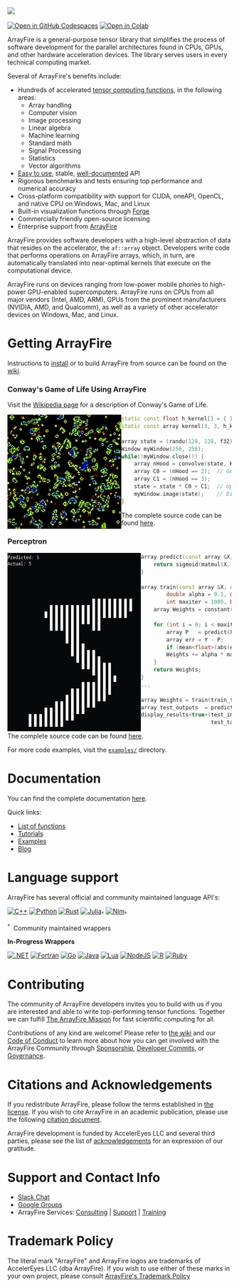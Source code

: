 
<p align="left"><a href="http://arrayfire.com/"><img src="http://arrayfire.com/logos/arrayfire_logo_whitebkgnd.png" width="800"></a></p>

[![Open in GitHub Codespaces](https://repo.arrayfire.com/pub/open-arrayfire-in-codespace.svg)](https://codespaces.new/arrayfire/arrayfire/tree/master
) [![Open in Colab](https://repo.arrayfire.com/pub/open-arrayfire-in-colab.svg)](https://colab.research.google.com/drive/1bOQY_XRn7JWWGRU6tDb5p2KMSRsYrzUE?usp=sharing)

ArrayFire is a general-purpose tensor library that simplifies the process of
software development for the parallel architectures found in CPUs, GPUs, and
other hardware acceleration devices. The library serves users in every technical
computing market.

Several of ArrayFire's benefits include:

* Hundreds of accelerated [tensor computing functions](https://arrayfire.org/docs/group__arrayfire__func.htm), in the following areas:
    * Array handling
    * Computer vision
    * Image processing
    * Linear algebra
    * Machine learning
    * Standard math
    * Signal Processing
    * Statistics
    * Vector algorithms
* [Easy to use](http://arrayfire.org/docs/gettingstarted.htm), stable,
  [well-documented](http://arrayfire.org/docs) API
* Rigorous benchmarks and tests ensuring top performance and numerical accuracy
* Cross-platform compatibility with support for CUDA, oneAPI, OpenCL, and
   native CPU on Windows, Mac, and Linux
* Built-in visualization functions through [Forge](https://github.com/arrayfire/forge)
* Commercially friendly open-source licensing
* Enterprise support from [ArrayFire](http://arrayfire.com)

ArrayFire provides software developers with a high-level abstraction of data
that resides on the accelerator, the `af::array` object. Developers write code
that performs operations on ArrayFire arrays, which, in turn, are automatically
translated into near-optimal kernels that execute on the computational device.

ArrayFire runs on devices ranging from low-power mobile phones to high-power
GPU-enabled supercomputers. ArrayFire runs on CPUs from all major vendors
(Intel, AMD, ARM), GPUs from the prominent manufacturers (NVIDIA, AMD, and
Qualcomm), as well as a variety of other accelerator devices on Windows, Mac,
and Linux.

# Getting ArrayFire

Instructions to [install][32] or to build ArrayFire from source can be found on the [wiki][1].

### Conway's Game of Life Using ArrayFire

Visit the [Wikipedia page][2] for a description of Conway's Game of Life.

<img align="left" src="https://github.com/arrayfire/assets/blob/master/gifs/conway.gif" alt="Conway's Game of Life" height="256" width="256">

```cpp
static const float h_kernel[] = { 1, 1, 1, 1, 0, 1, 1, 1, 1 };
static const array kernel(3, 3, h_kernel, afHost);

array state = (randu(128, 128, f32) > 0.5).as(f32); // Init state
Window myWindow(256, 256);
while(!myWindow.close()) {
    array nHood = convolve(state, kernel); // Obtain neighbors
    array C0 = (nHood == 2);  // Generate conditions for life
    array C1 = (nHood == 3);
    state = state * C0 + C1;  // Update state
    myWindow.image(state);    // Display
}
```
The complete source code can be found [here][3].

### Perceptron

<img align="left" src="https://github.com/arrayfire/assets/blob/imgs_readme_improv/gifs/perceptron.gif" alt="Perceptron" height="400" width="300">

```cpp
array predict(const array &X, const array &W) {
    return sigmoid(matmul(X, W));
}

array train(const array &X, const array &Y,
        double alpha = 0.1, double maxerr = 0.05,
        int maxiter = 1000, bool verbose = false) {
    array Weights = constant(0, X.dims(1), Y.dims(1));

    for (int i = 0; i < maxiter; i++) {
        array P   = predict(X, Weights);
        array err = Y - P;
        if (mean<float>(abs(err) < maxerr) break;
        Weights += alpha * matmulTN(X, err);
    }
    return Weights;
}
...

array Weights = train(train_feats, train_targets);
array test_outputs  = predict(test_feats, Weights);
display_results<true>(test_images, test_outputs,
                      test_targets, 20);
```

The complete source code can be found [here][31].

For more code examples, visit the [`examples/`][4] directory.

# Documentation

You can find the complete documentation [here](http://www.arrayfire.com/docs/index.htm).

Quick links:

* [List of functions](http://www.arrayfire.org/docs/group__arrayfire__func.htm)
* [Tutorials](http://arrayfire.org/docs/tutorials.htm)
* [Examples](http://www.arrayfire.org/docs/examples.htm)
* [Blog](http://arrayfire.com/blog/)

# Language support

ArrayFire has several official and community maintained language API's:

[![C++][5]][6] [![Python][7]][8] [![Rust][9]][10] [![Julia][27]][28]<sub><span>&#8224;</span></sub>
[![Nim][29]][30]<sub><span>&#8224;</span></sub>

<sup><span>&#8224;</span></sup>&nbsp; Community maintained wrappers

__In-Progress Wrappers__

[![.NET][11]][12] [![Fortran][13]][14] [![Go][15]][16]
[![Java][17]][18] [![Lua][19]][20] [![NodeJS][21]][22] [![R][23]][24] [![Ruby][25]][26]

# Contributing

The community of ArrayFire developers invites you to build with us if you are
interested and able to write top-performing tensor functions. Together we can
fulfill [The ArrayFire
Mission](https://github.com/arrayfire/arrayfire/wiki/The-ArrayFire-Mission-Statement)
for fast scientific computing for all.

Contributions of any kind are welcome! Please refer to [the
wiki](https://github.com/arrayfire/arrayfire/wiki) and our [Code of Conduct](33)
to learn more about how you can get involved with the ArrayFire Community
through [Sponsorship](https://github.com/arrayfire/arrayfire/wiki/Sponsorship),
[Developer
Commits](https://github.com/arrayfire/arrayfire/wiki/Contributing-Code-to-ArrayFire),
or [Governance](https://github.com/arrayfire/arrayfire/wiki/Governance).

# Citations and Acknowledgements

If you redistribute ArrayFire, please follow the terms established in [the
license](LICENSE). If you wish to cite ArrayFire in an academic publication,
please use the following [citation document](.github/CITATION.md).

ArrayFire development is funded by AccelerEyes LLC and several third parties,
please see the list of [acknowledgements](ACKNOWLEDGEMENTS.md) for an expression
of our gratitude.

# Support and Contact Info

* [Slack Chat](https://join.slack.com/t/arrayfire-org/shared_invite/MjI4MjIzMDMzMTczLTE1MDI5ODg4NzYtN2QwNGE3ODA5OQ)
* [Google Groups](https://groups.google.com/forum/#!forum/arrayfire-users)
* ArrayFire Services:  [Consulting](http://arrayfire.com/consulting)  |  [Support](http://arrayfire.com/download)   |  [Training](http://arrayfire.com/training)

# Trademark Policy

The literal mark "ArrayFire" and ArrayFire logos are trademarks of
AccelerEyes LLC (dba ArrayFire).
If you wish to use either of these marks in your own project, please consult
[ArrayFire's Trademark Policy](http://arrayfire.com/trademark-policy/)

[1]: https://github.com/arrayfire/arrayfire/wiki
[2]: https://en.wikipedia.org/wiki/Conway%27s_Game_of_Life
[3]: https://github.com/arrayfire/arrayfire/blob/master/examples/graphics/conway_pretty.cpp
[4]: https://github.com/arrayfire/arrayfire/blob/master/examples/
[5]: https://img.shields.io/badge/c++-%2300599C.svg?style=for-the-badge&logo=c%2B%2B&logoColor=white
[6]: http://arrayfire.org/docs/gettingstarted.htm#gettingstarted_api_usage
[7]: https://img.shields.io/badge/python-%2314354C.svg?style=for-the-badge&logo=python&logoColor=white
[8]: https://github.com/arrayfire/arrayfire-python
[9]: https://img.shields.io/badge/rust-%23000000.svg?style=for-the-badge&logo=rust&logoColor=white
[10]: https://github.com/arrayfire/arrayfire-rust
[11]: https://img.shields.io/badge/.NET-5C2D91?style=for-the-badge&logo=.net&logoColor=white
[12]: https://github.com/arrayfire/arrayfire-dotnet
[13]: https://img.shields.io/badge/F-Fortran-734f96?style=for-the-badge
[14]: https://github.com/arrayfire/arrayfire-fortran
[15]: https://img.shields.io/badge/go-%2300ADD8.svg?style=for-the-badge&logo=go&logoColor=white
[16]: https://github.com/arrayfire/arrayfire-go
[17]: https://img.shields.io/badge/java-%23ED8B00.svg?style=for-the-badge&logo=java&logoColor=white
[18]: https://github.com/arrayfire/arrayfire-java
[19]: https://img.shields.io/badge/lua-%232C2D72.svg?style=for-the-badge&logo=lua&logoColor=white
[20]: https://github.com/arrayfire/arrayfire-lua
[21]: https://img.shields.io/badge/javascript-%23323330.svg?style=for-the-badge&logo=javascript&logoColor=%23F7DF1E
[22]: https://github.com/arrayfire/arrayfire-js
[23]: https://img.shields.io/badge/r-%23276DC3.svg?style=for-the-badge&logo=r&logoColor=white
[24]: https://github.com/arrayfire/arrayfire-r
[25]: https://img.shields.io/badge/ruby-%23CC342D.svg?style=for-the-badge&logo=ruby&logoColor=white
[26]: https://github.com/arrayfire/arrayfire-rb
[27]: https://img.shields.io/badge/j-Julia-cb3c33?style=for-the-badge&labelColor=4063d8
[28]: https://github.com/JuliaComputing/ArrayFire.jl
[29]: https://img.shields.io/badge/n-Nim-000000?style=for-the-badge&labelColor=efc743
[30]: https://github.com/bitstormGER/ArrayFire-Nim
[31]: https://github.com/arrayfire/arrayfire/blob/master/examples/machine_learning/perceptron.cpp
[32]: https://github.com/arrayfire/arrayfire/wiki/Getting-ArrayFire
[33]: https://github.com/arrayfire/arrayfire/wiki/Code-Of-Conduct

